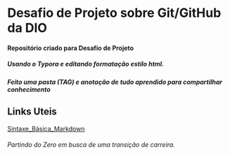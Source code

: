# Desafio de Projeto sobre Git/GitHub da DIO
#### Repositório criado para Desafio de Projeto

##### Usando o Typora e editando formatação estilo html.

##### Feito uma pasta (TAG) e anotação de tudo aprendido para compartilhar conhecimento

## Links Uteis
[Sintaxe_Básica_Markdown](https://www.markdownguide.org/basic-syntax/)

###### Partindo do Zero em busca de uma transição de carreira.
